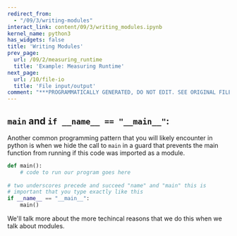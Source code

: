 ```yaml
---
redirect_from:
  - "/09/3/writing-modules"
interact_link: content/09/3/writing_modules.ipynb
kernel_name: python3
has_widgets: false
title: 'Writing Modules'
prev_page:
  url: /09/2/measuring_runtime
  title: 'Example: Measuring Runtime'
next_page:
  url: /10/file-io
  title: 'File input/output'
comment: "***PROGRAMMATICALLY GENERATED, DO NOT EDIT. SEE ORIGINAL FILES IN /content***"
---
```



`main` and `if __name__ == "__main__"`:
------------------

Another common programming pattern that you will likely encounter in python is when we hide the call to `main` in a guard that prevents the  main function from running if this code was imported as a module.


```python
def main():
    # code to run our program goes here
    
# two underscores precede and succeed "name" and "main" this is
# important that you type exactly like this
if __name__ == "__main__":
    main()
```

We'll talk more about the more techincal reasons that we do this when we talk about modules.


